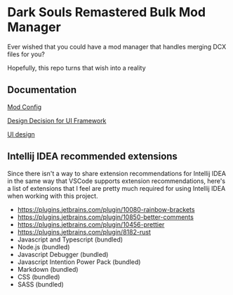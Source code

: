# Dark Souls Remastered Bulk Mod Manager

Ever wished that you could have a mod manager that handles merging DCX files for you?

Hopefully, this repo turns that wish into a reality

## Documentation

[Mod Config](./docs/Mod_Config_File.md)

[Design Decision for UI Framework](./docs/UI_Framework_Decision.md)

[UI design](https://www.figma.com/file/8QlJk5NSLN4WFkhOBDXsns/Main-mod-screen?node-id=0%3A1)

## Intellij IDEA recommended extensions

Since there isn't a way to share extension recommendations for Intellij IDEA in the same way that VSCode supports
extension recommendations, here's a list of extensions that I feel are pretty much required for using Intellij IDEA
when working with this project.

- https://plugins.jetbrains.com/plugin/10080-rainbow-brackets
- https://plugins.jetbrains.com/plugin/10850-better-comments
- https://plugins.jetbrains.com/plugin/10456-prettier
- https://plugins.jetbrains.com/plugin/8182-rust
- Javascript and Typescript (bundled)
- Node.js (bundled)
- Javascript Debugger (bundled)
- Javascript Intention Power Pack (bundled)
- Markdown (bundled)
- CSS (bundled)
- SASS (bundled)
